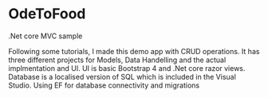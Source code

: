 # OdeToFood
.Net core MVC sample

Following some tutorials, I made this demo app with CRUD operations. 
It has three different projects for Models, Data Handelling and the actual implmentation and UI.
UI is basic Bootstrap 4 and .Net core razor views. 
Database is a localised version of SQL which is included in the Visual Studio.
Using EF for database connectivity and migrations 
